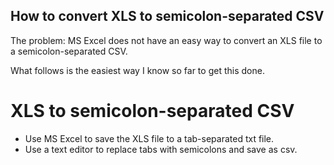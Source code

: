 ## How to convert XLS to semicolon-separated CSV

The problem: MS Excel does not have an easy way to convert an XLS file to a semicolon-separated CSV.

What follows is the easiest way I know so far to get this done.

# XLS to semicolon-separated CSV
- Use MS Excel to save the XLS file to a tab-separated txt file.
- Use a text editor to replace tabs with semicolons and save as csv.